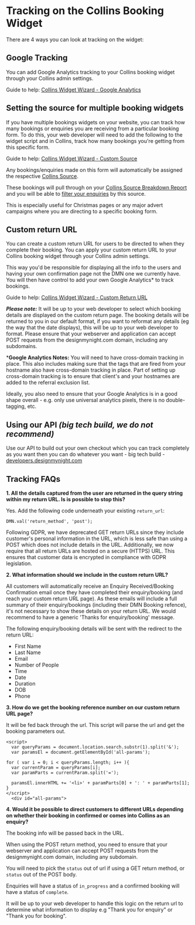 # Tracking on the Collins Booking Widget

There are 4 ways you can look at tracking on the widget:

## Google Tracking

You can add Google Analytics tracking to your Collins booking widget through your Collins admin settings.

Guide to help: [Collins Widget Wizard - Google Analytics](https://collins.uservoice.com/knowledgebase/articles/1915753-collins-widget-wizard-google-analytics)

## Setting the source for multiple booking widgets

If you have multiple bookings widgets on your website, you can track how many bookings or enquiries you are receiving from a particular booking form. To do this, your web developer will need to add the following to the widget script and in Collins, track how many bookings you're getting from this specific form. 

Guide to help: [Collins Widget Wizard - Custom Source](https://collins.uservoice.com/knowledgebase/articles/1915744-collins-widget-wizard-custom-source)

Any bookings/enquiries made on this form will automatically be assigned the respective [Collins Source](https://collins.uservoice.com/knowledgebase/articles/478053-within-a-booking-enquiry-tag-a-booking-with-a-so). 

These bookings will pull through on your [Collins Source Breakdown Report](https://collins.uservoice.com/knowledgebase/articles/1135057-reports-source-breakdown) and you will be able to [filter your enquiries](https://collins.uservoice.com/knowledgebase/articles/478049-enquiries-page-filtering-enquiries-bookings) by this source. 

This is especially useful for Christmas pages or any major advert campaigns where you are directing to a specific booking form.

## Custom return URL

You can create a custom return URL for users to be directed to when they complete their booking. You can apply your custom return URL to your Collins booking widget through your Collins admin settings.

This way you'd be responsible for displaying all the info to the users and having your own confirmation page not the DMN one we currently have. You will then have control to add your own Google Analytics* to track bookings. 

Guide to help: [Collins Widget Wizard - Custom Return URL](https://collins.uservoice.com/knowledgebase/articles/1915756-collins-widget-wizard-custom-return-url)


**_Please note:_** It will be up to your web developer to select which booking details are displayed on the custom return page. The booking details will be returned to you in our default format, if you want to reformat any details (eg the way that the date displays), this will be up to your web developer to format. Please ensure that your webserver and application can accept POST requests from the designmynight.com domain, including any subdomains.

***Google Analytics Notes:** You will need to have cross-domain tracking in place. This also includes making sure that the tags that are fired from your hostname also have cross-domain tracking in place. Part of setting up cross-domain tracking is to ensure that client's and your hostnames are added to the referral exclusion list.

Ideally, you also need to ensure that your Google Analytics is in a good shape overall - e.g. only use universal analytics pixels, there is no double-tagging, etc.

##  Using our API _(big tech build, we do not recommend)_

Use our API to build out your own checkout which you can track completely as you want then you can do whatever you want - big tech build - [developers.designmynight.com](http://developers.designmynight.com/)

## Tracking FAQs

**1. All the details captured from the user are returned in the query string within my return URL. Is is possible to stop this?**

Yes. Add the following code underneath your existing `return_url`: 

```
DMN.val('return_method', 'post');
```

Following GDPR, we have deprecated GET return URLs since they include customer's personal information in the URL, which is less safe than using a POST which does not include details in the URL. Additionally, we now require that all return URLs are hosted on a secure (HTTPS) URL. This ensures that customer data is encrypted in compliance with GDPR legislation.

**2. What information should we include in the custom return URL?**

All customers will automatically receive an Enquiry Received/Booking Confirmation email once they have completed their enquiry/booking (and reach your custom return URL page). As these emails will include a full summary of their enquiry/bookings (including their DMN Booking refence), it's not necessary to show these details on your return URL. We would recommend to have a generic 'Thanks for enquiry/booking' message. 

The following enquiry/booking details will be sent with the redirect to the return URL:

* First Name
* Last Name
* Email
* Number of People
* Time
* Date
* Duration
* DOB
* Phone

**3. How do we get the booking reference number on our custom return URL page?**

It will be fed back through the url. This script will parse the url and get the booking parameters out.
 
```
<script>
  var queryParams = document.location.search.substr(1).split('&');
  var paramsEl = document.getElementById('all-params');
 
for ( var i = 0; i < queryParams.length; i++ ){
  var currentParam = queryParams[i];
  var paramParts = currentParam.split('=');
 
  paramsEl.innerHTML += '<li>' + paramParts[0] + ': ' + paramParts[1];
}
</script>
  <div id="all-params">
```

**4. Would it be possible to direct customers to different URLs depending on whether their booking in confirmed or comes into Collins as an enquiry?**

The booking info will be passed back in the URL.

When using the POST return method, you need to ensure that your webserver and application can accept POST requests from the designmynight.com domain, including any subdomain. 

You will need to pick the `status` out of url if using a GET return method, or `status` out of the POST body.

Enquiries will have a status of `in_progress` and a confirmed booking will have a status of `complete`. 

It will be up to your web developer to handle this logic on the return url to determine what information to display e.g "Thank you for enquiry" or "Thank you for booking".
